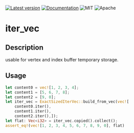 [![Latest version](https://img.shields.io/crates/v/iter_vec.svg)](https://crates.io/crates/iter_vec)
[![Documentation](https://docs.rs/iter_vec/badge.svg)](https://docs.rs/iter_vec)
![MIT](https://img.shields.io/badge/license-MIT-blue.svg)
![Apache](https://img.shields.io/badge/license-Apache-blue.svg)
# iter_vec
## Description
usable for vertex and index buffer temporary storage.
## Usage
```rust
let content0 = vec![1, 2, 3, 4];
let content1 = [5, 6, 7, 8];
let content2 = [9, 0];
let iter_vec = ExactSizedIterVec::build_from_vec(vec![     
    content0.iter(),
    content1.iter(),
    content2.iter(),]);
let flat: Vec<i32> = iter_vec.copied().collect();
assert_eq!(vec![1, 2, 3, 4, 5, 6, 7, 8, 9, 0], flat)
```
